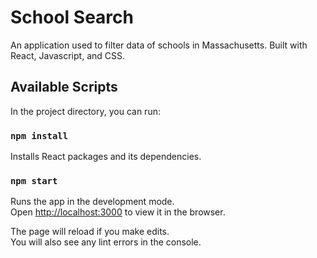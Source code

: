 # School Search

An application used to filter data of schools in Massachusetts. Built with React, Javascript, and CSS.

## Available Scripts

In the project directory, you can run:

### `npm install`

Installs React packages and its dependencies.

### `npm start`

Runs the app in the development mode.\
Open [http://localhost:3000](http://localhost:3000) to view it in the browser.

The page will reload if you make edits.\
You will also see any lint errors in the console.